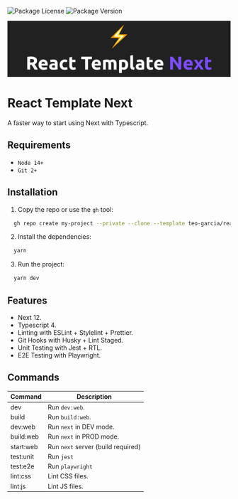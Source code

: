 ![Package License](https://img.shields.io/github/license/teo-garcia/react-template-next)
![Package Version](https://img.shields.io/github/package-json/v/teo-garcia/react-template-next)

![README.md banner](./README.png)

# React Template Next

A faster way to start using Next with Typescript.

## Requirements

- `Node 14+`
- `Git 2+`

## Installation

1. Copy the repo or use the `gh` tool:

```bash
  gh repo create my-project --private --clone --template teo-garcia/react-template-next
```

2. Install the dependencies:

```bash
  yarn
```

3. Run the project:

```bash
  yarn dev
```

## Features

- Next 12.
- Typescript 4.
- Linting with ESLint + Stylelint + Prettier.
- Git Hooks with Husky + Lint Staged.
- Unit Testing with Jest + RTL.
- E2E Testing with Playwright.

## Commands

| **Command** | **Description**                    |
| ----------- | ---------------------------------- |
| dev         | Run `dev:web`.                     |
| build       | Run `build:web`.                   |
| dev:web     | Run `next` in DEV mode.            |
| build:web   | Run `next` in PROD mode.           |
| start:web   | Run `next` server (build required) |
| test:unit   | Run `jest`                         |
| test:e2e    | Run `playwright`                   |
| lint:css    | Lint CSS files.                    |
| lint:js     | Lint JS files.                     |
